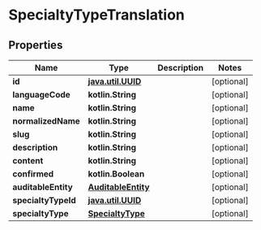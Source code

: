 
# SpecialtyTypeTranslation

## Properties
Name | Type | Description | Notes
------------ | ------------- | ------------- | -------------
**id** | [**java.util.UUID**](java.util.UUID.md) |  |  [optional]
**languageCode** | **kotlin.String** |  |  [optional]
**name** | **kotlin.String** |  |  [optional]
**normalizedName** | **kotlin.String** |  |  [optional]
**slug** | **kotlin.String** |  |  [optional]
**description** | **kotlin.String** |  |  [optional]
**content** | **kotlin.String** |  |  [optional]
**confirmed** | **kotlin.Boolean** |  |  [optional]
**auditableEntity** | [**AuditableEntity**](AuditableEntity.md) |  |  [optional]
**specialtyTypeId** | [**java.util.UUID**](java.util.UUID.md) |  |  [optional]
**specialtyType** | [**SpecialtyType**](SpecialtyType.md) |  |  [optional]



